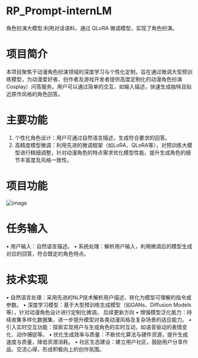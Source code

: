 # RP_Prompt-internLM
角色扮演大模型:利用对话语料，通过 QLoRA 微调模型，实现了角色扮演。
# 项目简介
本项目聚焦于动漫角色扮演领域的深度学习与个性化定制，旨在通过微调大型预训练模型，为动漫爱好者、创作者及游戏开发者提供高度定制化的动漫角色扮演Cosplay）问答服务。用户可以通过简单的交互，如输入描述，快速生成独特且贴近原作风格的角色回答。
# 主要功能
1.	个性化角色设计：用户可通过自然语言描述，生成符合要求的回答。
2.	高精度模型微调：利用先进的微调框架（如LoRA、QLoRA等），对预训练大模型进行精细调整，针对动漫角色的特点需求优化模型性能，提升生成角色的细节丰富度及风格一致性。
# 项目功能
![image](https://github.com/user-attachments/assets/2805185a-ee15-4341-bdb5-558253ec0f71)
# 任务输入
•	用户输入：自然语言描述。
•	系统处理：解析用户输入，利用微调后的模型生成对应的回答，符合既定的角色特点。
# 技术实现
•	自然语言处理：采用先进的NLP技术解析用户描述，转化为模型可理解的指令或参数。
•	深度学习模型：基于大型预训练生成模型（如GANs、Diffusion Models等），针对动漫角色设计进行定制化微调。
后续更新方向
•	增强模型泛化能力：持续收集多样化数据集，进一步提升模型对各类动漫风格及复杂场景的适应能力。
•	引入实时交互功能：探索实现用户与生成角色的实时互动，如语音驱动的表情变化、动作捕捉等。
•	优化生成效率与质量：不断优化算法与硬件资源，提升生成速度与质量，降低资源消耗。
•	社区生态建设：建立用户社区，鼓励用户分享作品、交流心得，形成积极向上的创作氛围。


